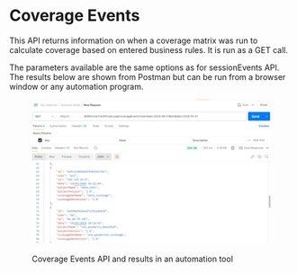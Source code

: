 # Coverage Events

This API returns information on when a coverage matrix was run to calculate coverage based on entered business rules.  It is run as a GET call.&#x20;

&#x20;The parameters available are the same options as for sessionEvents API.  The results below are shown from Postman but can be run from a browser window or any automation program.

&#x20;

<figure><img src="../../../../../.gitbook/assets/image (57).png" alt=""><figcaption><p>Coverage Events API and results in an automation tool</p></figcaption></figure>
